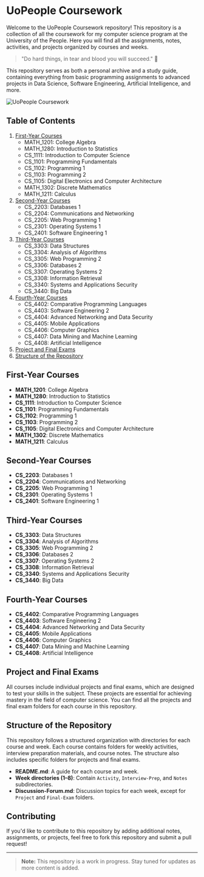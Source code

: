 # UoPeople Coursework

Welcome to the UoPeople Coursework repository! This repository is a collection of all the coursework for my computer science program at the University of the People. Here you will find all the assignments, notes, activities, and projects organized by courses and weeks. 

> "Do hard things, in tear and blood you will succeed." 💪

This repository serves as both a personal archive and a study guide, containing everything from basic programming assignments to advanced projects in Data Science, Software Engineering, Artificial Intelligence, and more.

![UoPeople Coursework](https://www.google.com/url?sa=i&url=https%3A%2F%2Fwww.reddit.com%2Fr%2Ftodayilearned%2Fcomments%2Fhwi4kl%2Ftil_about_university_of_the_people_a_tuitionfree%2F&psig=AOvVaw1wX4jkHCgR1PdVBWwmFa2v&ust=1731817607016000&source=images&cd=vfe&opi=89978449&ved=0CBQQjRxqFwoTCKCx88GB4IkDFQAAAAAdAAAAABAE) <!-- Replace with your image link -->

## Table of Contents
1. [First-Year Courses](#first-year-courses)
    - MATH_1201: College Algebra
    - MATH_1280: Introduction to Statistics
    - CS_1111: Introduction to Computer Science
    - CS_1101: Programming Fundamentals
    - CS_1102: Programming 1
    - CS_1103: Programming 2
    - CS_1105: Digital Electronics and Computer Architecture
    - MATH_1302: Discrete Mathematics
    - MATH_1211: Calculus
2. [Second-Year Courses](#second-year-courses)
    - CS_2203: Databases 1
    - CS_2204: Communications and Networking
    - CS_2205: Web Programming 1
    - CS_2301: Operating Systems 1
    - CS_2401: Software Engineering 1
3. [Third-Year Courses](#third-year-courses)
    - CS_3303: Data Structures
    - CS_3304: Analysis of Algorithms
    - CS_3305: Web Programming 2
    - CS_3306: Databases 2
    - CS_3307: Operating Systems 2
    - CS_3308: Information Retrieval
    - CS_3340: Systems and Applications Security
    - CS_3440: Big Data
4. [Fourth-Year Courses](#fourth-year-courses)
    - CS_4402: Comparative Programming Languages
    - CS_4403: Software Engineering 2
    - CS_4404: Advanced Networking and Data Security
    - CS_4405: Mobile Applications
    - CS_4406: Computer Graphics
    - CS_4407: Data Mining and Machine Learning
    - CS_4408: Artificial Intelligence
5. [Project and Final Exams](#project-and-final-exams)
6. [Structure of the Repository](#structure-of-the-repository)

## First-Year Courses

- **MATH_1201**: College Algebra
- **MATH_1280**: Introduction to Statistics
- **CS_1111**: Introduction to Computer Science
- **CS_1101**: Programming Fundamentals
- **CS_1102**: Programming 1
- **CS_1103**: Programming 2
- **CS_1105**: Digital Electronics and Computer Architecture
- **MATH_1302**: Discrete Mathematics
- **MATH_1211**: Calculus

## Second-Year Courses

- **CS_2203**: Databases 1
- **CS_2204**: Communications and Networking
- **CS_2205**: Web Programming 1
- **CS_2301**: Operating Systems 1
- **CS_2401**: Software Engineering 1

## Third-Year Courses

- **CS_3303**: Data Structures
- **CS_3304**: Analysis of Algorithms
- **CS_3305**: Web Programming 2
- **CS_3306**: Databases 2
- **CS_3307**: Operating Systems 2
- **CS_3308**: Information Retrieval
- **CS_3340**: Systems and Applications Security
- **CS_3440**: Big Data

## Fourth-Year Courses

- **CS_4402**: Comparative Programming Languages
- **CS_4403**: Software Engineering 2
- **CS_4404**: Advanced Networking and Data Security
- **CS_4405**: Mobile Applications
- **CS_4406**: Computer Graphics
- **CS_4407**: Data Mining and Machine Learning
- **CS_4408**: Artificial Intelligence

## Project and Final Exams

All courses include individual projects and final exams, which are designed to test your skills in the subject. These projects are essential for achieving mastery in the field of computer science. You can find all the projects and final exam folders for each course in this repository.

## Structure of the Repository

This repository follows a structured organization with directories for each course and week. Each course contains folders for weekly activities, interview preparation materials, and course notes. The structure also includes specific folders for projects and final exams.

- **README.md**: A guide for each course and week.
- **Week directories (1–8)**: Contain `Activity`, `Interview-Prep`, and `Notes` subdirectories.
- **Discussion-Forum.md**: Discussion topics for each week, except for `Project` and `Final-Exam` folders.

## Contributing

If you'd like to contribute to this repository by adding additional notes, assignments, or projects, feel free to fork this repository and submit a pull request!

---

> **Note:** This repository is a work in progress. Stay tuned for updates as more content is added. 


